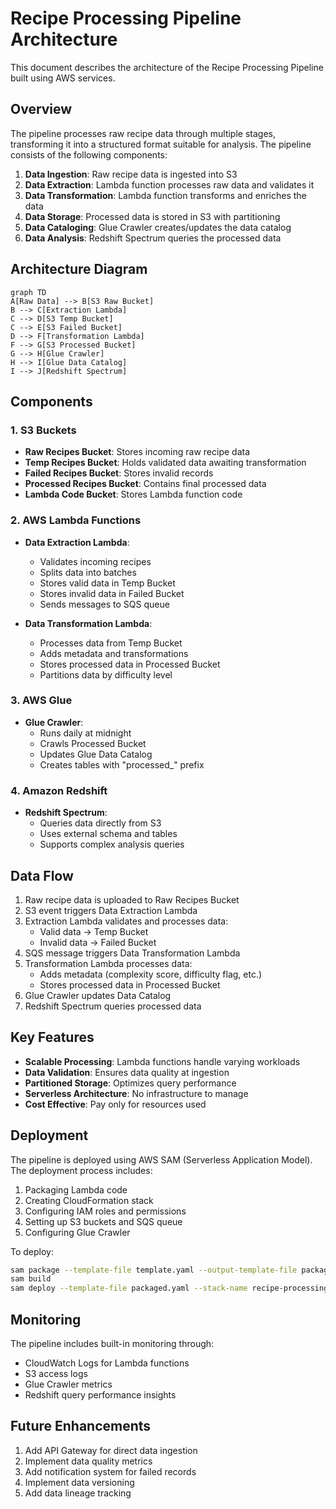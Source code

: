 # Recipe Processing Pipeline Architecture

This document describes the architecture of the Recipe Processing Pipeline built using AWS services.

## Overview

The pipeline processes raw recipe data through multiple stages, transforming it into a structured format suitable for analysis. The pipeline consists of the following components:

1. **Data Ingestion**: Raw recipe data is ingested into S3
2. **Data Extraction**: Lambda function processes raw data and validates it
3. **Data Transformation**: Lambda function transforms and enriches the data
4. **Data Storage**: Processed data is stored in S3 with partitioning
5. **Data Cataloging**: Glue Crawler creates/updates the data catalog
6. **Data Analysis**: Redshift Spectrum queries the processed data

## Architecture Diagram

```mermaid
graph TD
A[Raw Data] --> B[S3 Raw Bucket]
B --> C[Extraction Lambda]
C --> D[S3 Temp Bucket]
C --> E[S3 Failed Bucket]
D --> F[Transformation Lambda]
F --> G[S3 Processed Bucket]
G --> H[Glue Crawler]
H --> I[Glue Data Catalog]
I --> J[Redshift Spectrum]
```

## Components

### 1. S3 Buckets
- **Raw Recipes Bucket**: Stores incoming raw recipe data
- **Temp Recipes Bucket**: Holds validated data awaiting transformation
- **Failed Recipes Bucket**: Stores invalid records
- **Processed Recipes Bucket**: Contains final processed data
- **Lambda Code Bucket**: Stores Lambda function code

### 2. AWS Lambda Functions
- **Data Extraction Lambda**:
  - Validates incoming recipes
  - Splits data into batches
  - Stores valid data in Temp Bucket
  - Stores invalid data in Failed Bucket
  - Sends messages to SQS queue

- **Data Transformation Lambda**:
  - Processes data from Temp Bucket
  - Adds metadata and transformations
  - Stores processed data in Processed Bucket
  - Partitions data by difficulty level

### 3. AWS Glue
- **Glue Crawler**:
  - Runs daily at midnight
  - Crawls Processed Bucket
  - Updates Glue Data Catalog
  - Creates tables with "processed_" prefix

### 4. Amazon Redshift
- **Redshift Spectrum**:
  - Queries data directly from S3
  - Uses external schema and tables
  - Supports complex analysis queries

## Data Flow

1. Raw recipe data is uploaded to Raw Recipes Bucket
2. S3 event triggers Data Extraction Lambda
3. Extraction Lambda validates and processes data:
   - Valid data → Temp Bucket
   - Invalid data → Failed Bucket
4. SQS message triggers Data Transformation Lambda
5. Transformation Lambda processes data:
   - Adds metadata (complexity score, difficulty flag, etc.)
   - Stores processed data in Processed Bucket
6. Glue Crawler updates Data Catalog
7. Redshift Spectrum queries processed data

## Key Features

- **Scalable Processing**: Lambda functions handle varying workloads
- **Data Validation**: Ensures data quality at ingestion
- **Partitioned Storage**: Optimizes query performance
- **Serverless Architecture**: No infrastructure to manage
- **Cost Effective**: Pay only for resources used

## Deployment

The pipeline is deployed using AWS SAM (Serverless Application Model). The deployment process includes:

1. Packaging Lambda code
2. Creating CloudFormation stack
3. Configuring IAM roles and permissions
4. Setting up S3 buckets and SQS queue
5. Configuring Glue Crawler

To deploy:

```bash
sam package --template-file template.yaml --output-template-file packaged.yaml --s3-bucket lambda-code-bucket
sam build
sam deploy --template-file packaged.yaml --stack-name recipe-processing-stack --capabilities CAPABILITY_NAMED_IAM --region us-east-2 --profile recipe-processing-profile
```


## Monitoring

The pipeline includes built-in monitoring through:
- CloudWatch Logs for Lambda functions
- S3 access logs
- Glue Crawler metrics
- Redshift query performance insights

## Future Enhancements

1. Add API Gateway for direct data ingestion
2. Implement data quality metrics
3. Add notification system for failed records
4. Implement data versioning
5. Add data lineage tracking
